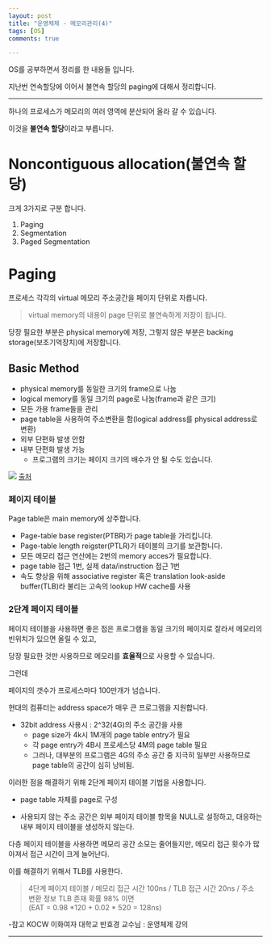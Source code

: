 ```yaml
---
layout: post
title: "운영체제 - 메모리관리(4)"
tags: [OS]
comments: true

---
```


OS를 공부하면서 정리를 한 내용들 입니다.<br>

지난번 연속할당에 이어서 불연속 할당의 paging에 대해서 정리합니다.

---

하나의 프로세스가 메모리의 여러 영역에 분산되어 올라 갈 수 있습니다.

이것을 <strong>불연속 할당</strong>이라고 부릅니다. 

# Noncontiguous allocation(불연속 할당)

크게 3가지로 구분 합니다.

1. Paging
2. Segmentation
3. Paged Segmentation

# Paging

프로세스 각각의 virtual 메모리 주소공간을 페이지 단위로 자릅니다.

> virtual memory의 내용이 page 단위로 불연속하게 저장이 됩니다.

당장 필요한 부분은 physical memory에 저장, 그렇지 않은 부분은 backing storage(보조기억장치)에 저장합니다.

## Basic Method

* physical memory를 동일한 크기의 frame으로 나눔
* logical memory를 동일 크기의 page로 나눔(frame과 같은 크기)
* 모든 가용 frame들을 관리
* page table을 사용하여 주소변환을 함(logical address를 physical address로 변환)
* 외부 단편화 발생 안함
* 내부 단편화 발생 가능
	* 프로그램의 크기는 페이지 크기의 배수가 안 될 수도 있습니다.

<img src ="https://img1.daumcdn.net/thumb/R800x0/?scode=mtistory2&fname=https%3A%2F%2Ft1.daumcdn.net%2Fcfile%2Ftistory%2F2446D83555FB8B6127">
<a href ="https://medium.com/@esmerycornielle/memory-management-paging-43b85abe6d2f">출처</a>

### 페이지 테이블

Page table은 main memory에 상주합니다.

* Page-table base register(PTBR)가 page table을 가리킵니다.
* Page-table length reigster(PTLR)가 테이블의 크기를 보관합니다.
* 모든 메모리 접근 연산에는 2번의 memory acces가 필요합니다.
* page table 접근 1번, 실제 data/instruction 접근 1번
* 속도 향상을 위해 associative register 혹은 translation look-aside buffer(TLB)라 불리는 고속의 lookup HW cache를 사용 

### 2단계 페이지 테이블

페이지 테이블을 사용하면 좋은 점은 프로그램을 동일 크기의 페이지로 잘라서 메모리의 빈위치가 있으면 올릴 수 있고,

당장 필요한 것만 사용하므로 메모리를 <strong>효율적</strong>으로 사용할 수 있습니다.

그런데

페이지의 갯수가 프로세스마다 100만개가 넘습니다.

현대의 컴퓨터는 address space가 매우 큰 프로그램을 지원합니다.

* 32bit address 사용시 : 2^32(4G)의 주소 공간을 사용
	* page size가 4k시 1M개의 page table entry가 필요
	* 각 page entry가 4B시 프로세스당 4M의 page table 필요
	* 그러나, 대부분의 프로그램은 4G의 주소 공간 중 지극히 일부만 사용하므로 page table의 공간이 심히 낭비됨.

이러한 점을 해결하기 위해 2단계 페이지 테이블 기법을 사용합니다.

* page table 자체를 page로 구성

* 사용되지 않는 주소 공간은 외부 페이지 테이블 항목을 NULL로 설정하고, 대응하는 내부 페이지 테이블을 생성하지 않는다.

다층 페이지 테이블을 사용하면 메모리 공간 소모는 줄어들지만, 메모리 접근 횟수가 많아져서 접근 시간이 크게 늘어난다.

이를 해결하기 위해서 TLB를 사용한다.

> 4단계 페이지 테이블 / 메모리 접근 시간 100ns / TLB 접근 시간 20ns / 주소 변환 정보 TLB 존재 확률 98% 이면 <br>
(EAT = 0.98 *120 + 0.02 * 520 = 128ns)

-참고 KOCW 이화여자 대학교 반효경 교수님 : 운영체제 강의

---
